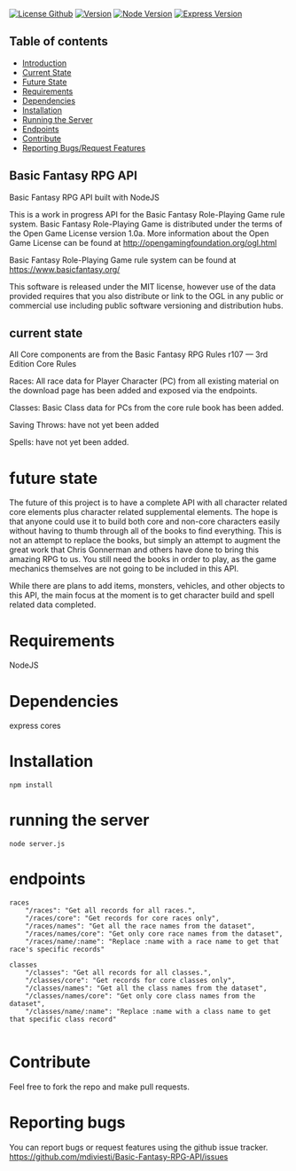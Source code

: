 [![License Github](https://img.shields.io/github/license/mdiviesti/Basic-Fantasy-RPG-API.svg)](https://img.shields.io/github/license/mdiviesti/Basic-Fantasy-RPG-API.svg)
[![Version](https://img.shields.io/badge/version-1.0.0-green.svg)](https://img.shields.io/badge/version-1.0.0-green.svg)
[![Node Version](https://img.shields.io/badge/node-10.15.3-lightgrey.svg)](https://img.shields.io/badge/node-10.15.3-lightgrey.svg)
[![Express Version](https://img.shields.io/badge/express-4.17.1-lightgrey.svg)](https://img.shields.io/badge/express-4.17.1-lightgrey.svg)

## Table of contents
* [Introduction](#basic-fantasy-rpg-api)
* [Current State](#currenct-state)
* [Future State](#future-state)
* [Requirements](#requirements)
* [Dependencies](#dependencies)
* [Installation](#installation)
* [Running the Server](#running-the-server)
* [Endpoints](#endpoints)
* [Contribute](#contribute)
* [Reporting Bugs/Request Features](#reporting-bugs)


## Basic Fantasy RPG API
Basic Fantasy RPG API built with NodeJS

This is a work in progress API for the Basic Fantasy Role-Playing Game rule system. 
Basic Fantasy Role-Playing Game is distributed under the terms of the Open Game License version 1.0a. More 
information about the Open Game License can be found at 
http://opengamingfoundation.org/ogl.html  

Basic Fantasy Role-Playing Game rule system can be found at https://www.basicfantasy.org/ 

This software is released under the MIT license, however use of the data provided requires that you also distribute 
or link to the OGL in any public or commercial use including public software versioning and distribution hubs. 

## current state
All Core components are from the Basic Fantasy RPG Rules r107 — 3rd Edition Core Rules

Races: All race data for Player Character (PC) from all existing material on the download page has been added and exposed
via the endpoints.

Classes: Basic Class data for PCs from the core rule book has been added. 

Saving Throws: have not yet been added

Spells: have not yet been added.

# future state
The future of this project is to have a complete API with all character related core elements plus character related 
supplemental elements. The hope is that anyone could use it to build both core and non-core characters easily without having to thumb through all of the books to find everything.
This is not an attempt to replace the books, but simply an attempt to augment the great work that Chris Gonnerman and others have done to bring this amazing RPG to us. 
You still need the books in order to play, as the game mechanics themselves are not going to be included in this API.

While there are plans to add items, monsters, vehicles, and other objects to this API, the main focus at the moment is to get character build and spell related data completed.

# Requirements
NodeJS

# Dependencies 
express
cores

# Installation
```npm install```

# running the server
```node server.js```

# endpoints
```
races
    "/races": "Get all records for all races.",
    "/races/core": "Get records for core races only",
    "/races/names": "Get all the race names from the dataset",
    "/races/names/core": "Get only core race names from the dataset",
    "/races/name/:name": "Replace :name with a race name to get that race's specific records"

classes
    "/classes": "Get all records for all classes.",
    "/classes/core": "Get records for core classes only",
    "/classes/names": "Get all the class names from the dataset",
    "/classes/names/core": "Get only core class names from the dataset",
    "/classes/name/:name": "Replace :name with a class name to get that specific class record"
      
```

# Contribute
Feel free to fork the repo and make pull requests.

# Reporting bugs
You can report bugs or request features using the github issue tracker. 
https://github.com/mdiviesti/Basic-Fantasy-RPG-API/issues
